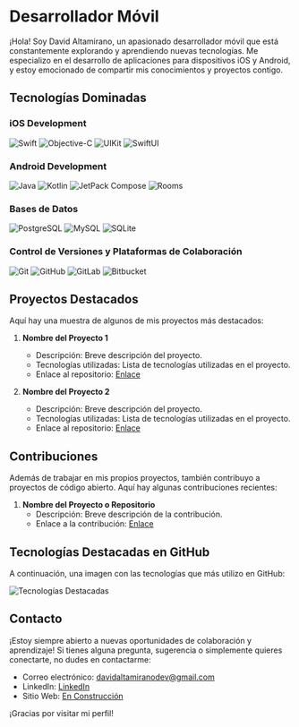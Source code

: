 # Desarrollador Móvil

¡Hola! Soy David Altamirano, un apasionado desarrollador móvil que está constantemente explorando y aprendiendo nuevas tecnologías. Me especializo en el desarrollo de aplicaciones para dispositivos iOS y Android, y estoy emocionado de compartir mis conocimientos y proyectos contigo.

## Tecnologías Dominadas

### iOS Development
![Swift](https://img.shields.io/badge/-Swift-FA7343?style=for-the-badge&logo=swift&logoColor=white)
![Objective-C](https://img.shields.io/badge/-Objective--C-438EFF?style=for-the-badge&logo=objective-c&logoColor=white)
![UIKit](https://img.shields.io/badge/-UIKit-007ACC?style=for-the-badge&logo=apple&logoColor=white)
![SwiftUI](https://img.shields.io/badge/-SwiftUI-4BC96F?style=for-the-badge&logo=swift&logoColor=white)

### Android Development
![Java](https://img.shields.io/badge/-Java-007396?style=for-the-badge&logo=java&logoColor=white)
![Kotlin](https://img.shields.io/badge/-Kotlin-0095D5?style=for-the-badge&logo=kotlin&logoColor=white)
![JetPack Compose](https://img.shields.io/badge/-JetPack%20Compose-6200EE?style=for-the-badge&logo=android&logoColor=white)
![Rooms](https://img.shields.io/badge/-Rooms-4CAF50?style=for-the-badge&logo=android&logoColor=white)

### Bases de Datos
![PostgreSQL](https://img.shields.io/badge/-PostgreSQL-336791?style=for-the-badge&logo=postgresql&logoColor=white)
![MySQL](https://img.shields.io/badge/-MySQL-4479A1?style=for-the-badge&logo=mysql&logoColor=white)
![SQLite](https://img.shields.io/badge/-SQLite-003B57?style=for-the-badge&logo=sqlite&logoColor=white)

### Control de Versiones y Plataformas de Colaboración
![Git](https://img.shields.io/badge/-Git-F05032?style=for-the-badge&logo=git&logoColor=white)
![GitHub](https://img.shields.io/badge/-GitHub-181717?style=for-the-badge&logo=github&logoColor=white)
![GitLab](https://img.shields.io/badge/-GitLab-FCA121?style=for-the-badge&logo=gitlab&logoColor=white)
![Bitbucket](https://img.shields.io/badge/-Bitbucket-0052CC?style=for-the-badge&logo=bitbucket&logoColor=white)


## Proyectos Destacados

Aquí hay una muestra de algunos de mis proyectos más destacados:

1. **Nombre del Proyecto 1**
   - Descripción: Breve descripción del proyecto.
   - Tecnologías utilizadas: Lista de tecnologías utilizadas en el proyecto.
   - Enlace al repositorio: [Enlace](URL)

2. **Nombre del Proyecto 2**
   - Descripción: Breve descripción del proyecto.
   - Tecnologías utilizadas: Lista de tecnologías utilizadas en el proyecto.
   - Enlace al repositorio: [Enlace](URL)

## Contribuciones

Además de trabajar en mis propios proyectos, también contribuyo a proyectos de código abierto. Aquí hay algunas contribuciones recientes:

1. **Nombre del Proyecto o Repositorio**
   - Descripción: Breve descripción de la contribución.
   - Enlace a la contribución: [Enlace](URL)

## Tecnologías Destacadas en GitHub

A continuación, una imagen con las tecnologías que más utilizo en GitHub:

![Tecnologías Destacadas](URL_DE_LA_IMAGEN)

## Contacto

¡Estoy siempre abierto a nuevas oportunidades de colaboración y aprendizaje! Si tienes alguna pregunta, sugerencia o simplemente quieres conectarte, no dudes en contactarme:

- Correo electrónico: [davidaltamiranodev@gmail.com](davidaltamiranodev@gmail.com)
- LinkedIn: [LinkedIn](https://www.linkedin.com/in/david-altamirano-dev/)
- Sitio Web: [En Construcción](https://www.tusitio.com)

¡Gracias por visitar mi perfil!
